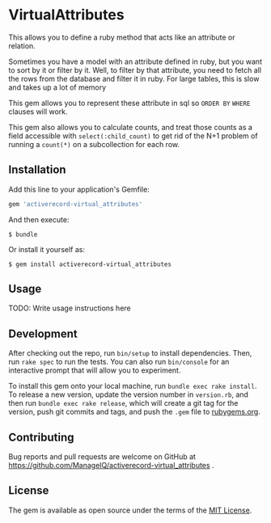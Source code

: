 # VirtualAttributes

This allows you to define a ruby method that acts like an attribute or relation.

Sometimes you have a model with an attribute defined in ruby, but you want to sort by it or filter by it.
Well, to filter by that attribute, you need to fetch all the rows from the database and filter it in ruby.
For large tables, this is slow and takes up a lot of memory

This gem allows you to represent these attribute in sql so `ORDER BY` `WHERE` clauses will work.

This gem also allows you to calculate counts, and treat those counts as a field accessible with `select(:child_count)`
to get rid of the N+1 problem of running a `count(*)` on a subcollection for each row.

## Installation

Add this line to your application's Gemfile:

```ruby
gem 'activerecord-virtual_attributes'
```

And then execute:

    $ bundle

Or install it yourself as:

    $ gem install activerecord-virtual_attributes

## Usage

TODO: Write usage instructions here

## Development

After checking out the repo, run `bin/setup` to install dependencies. Then, run `rake spec` to run the tests. You can also run `bin/console` for an interactive prompt that will allow you to experiment.

To install this gem onto your local machine, run `bundle exec rake install`. To release a new version, update the version number in `version.rb`, and then run `bundle exec rake release`, which will create a git tag for the version, push git commits and tags, and push the `.gem` file to [rubygems.org](https://rubygems.org).

## Contributing

Bug reports and pull requests are welcome on GitHub at https://github.com/ManageIQ/activerecord-virtual_attributes .

## License

The gem is available as open source under the terms of the [MIT License](https://opensource.org/licenses/MIT).
